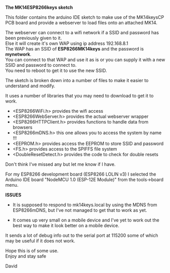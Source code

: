 **The MK14ESP8266keys sketch**

This folder contains the arduino IDE sketch to make use of the MK14keysCP PCB board and provide a webserver to load files onto an attached MK14.

The webserver can connect to a wifi network if a SSID and password has been previously given to it.\
Else it will create it's own WAP using ip address 192.168.8.1\
The WAP has an SSID of **ESP8266MK14keys** and the password is **mynetwork**.\
You can connect to that WAP and use it as is or you can supply it with a new SSID and password to connect to.\
You need to reboot to get it to use the new SSID.

The sketch is broken down into a number of files to make it easier to understand and modify.

It uses a number of libraries that you may need to download to get it to work.

* <ESP8266WiFi.h>       provides the wifi access
* <ESP8266WebServer.h>  provides the actual webserver wrapper
* <ESP8266HTTPClient.h> provides functions to handle data from browsers
* <ESP8266mDNS.h>       this one allows you to access the system by name !!! 
* <EEPROM.h>            provides access the EEPROM to store SSID and password
* <FS.h>                provides access to the SPIFFS file system
* <DoubleResetDetect.h> provides the code to check for double resets

Don't think I've missed any but let me know if I have.

For my ESP8266 development board (ESP8266 LOLIN v3) I selected the Arduino IDE board "NodeMCU 1.0 (ESP-12E Module)" from the tools->board menu.

**ISSUES**

* It is supposed to respond to mk14keys.local by using the MDNS from ESP8266mDNS, but I've not managed to get that to work as yet.

* It comes up very small on a mobile device and I've yet to work out the best way to make it look better on a mobile device.

It sends a lot of debug info out to the serial port at 115200 some of which may be useful if it does not work.

Hope this is of some use. \
Enjoy and stay safe 

David
